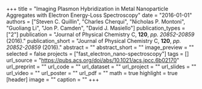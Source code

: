 +++
title = "Imaging Plasmon Hybridization in Metal Nanoparticle Aggregates with Electron Energy-Loss Spectroscopy"
date = "2016-01-01"
authors = ["Steven C. Quillin", "Charles Cherqui", "Nicholas P. Montoni", "Guoliang Li", "Jon P. Camden", "David J. Masiello"]
publication_types = ["2"]
publication = "Journal of Physical Chemistry C, **120**, _pp. 20852-20859_ (2016)."
publication_short = "Journal of Physical Chemistry C, **120**, _pp. 20852-20859_ (2016)."
abstract = ""
abstract_short = ""
image_preview = ""
selected = false
projects = ["fast_electron_nano-spectroscopy"]
tags = []
url_source = "https://pubs.acs.org/doi/abs/10.1021/acs.jpcc.6b02170"
url_preprint = ""
url_code = ""
url_dataset = ""
url_project = ""
url_slides = ""
url_video = ""
url_poster = ""
url_pdf = ""
math = true
highlight = true
[header]
image = ""
caption = ""
+++
